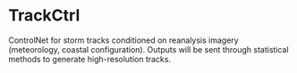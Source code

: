 # TrackCtrl
ControlNet for storm tracks conditioned on reanalysis imagery (meteorology, coastal configuration). Outputs will be sent through statistical methods to generate high-resolution tracks. 
